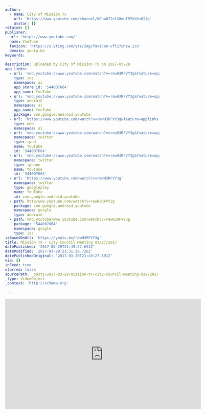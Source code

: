 ```yaml
---
author:
  - name: City of Mission Tx
    url: 'https://www.youtube.com/channel/UCha07JnlG0muI97kb9u0Iig'
    avatar: {}
related: []
publisher:
  url: 'https://www.youtube.com/'
  name: YouTube
  favicon: 'https://s.ytimg.com/yts/img/favicon-vflz7uhzw.ico'
  domain: youtu.be
keywords:
  - ''
description: Uploaded by City of Mission Tx on 2017-03-29.
app_links:
  - url: 'vnd.youtube://www.youtube.com/watch?v=rewH3RFVY3g&feature=applinks'
    type: ios
    namespace: ai
    app_store_id: '544007664'
    app_name: YouTube
  - url: 'vnd.youtube://www.youtube.com/watch?v=rewH3RFVY3g&feature=applinks'
    type: android
    namespace: ai
    app_name: YouTube
    package: com.google.android.youtube
  - url: 'https://www.youtube.com/watch?v=rewH3RFVY3g&feature=applinks'
    type: web
    namespace: ai
  - url: 'vnd.youtube://www.youtube.com/watch?v=rewH3RFVY3g&feature=applinks'
    namespace: twitter
    type: ipad
    name: YouTube
    id: '544007664'
  - url: 'vnd.youtube://www.youtube.com/watch?v=rewH3RFVY3g&feature=applinks'
    namespace: twitter
    type: iphone
    name: YouTube
    id: '544007664'
  - url: 'https://www.youtube.com/watch?v=rewH3RFVY3g'
    namespace: twitter
    type: googleplay
    name: YouTube
    id: com.google.android.youtube
  - path: http/www.youtube.com/watch?v=rewH3RFVY3g
    package: com.google.android.youtube
    namespace: google
    type: android
  - path: vnd.youtube/www.youtube.com/watch?v=rewH3RFVY3g
    package: '544007664'
    namespace: google
    type: ios
isBasedOnUrl: 'https://youtu.be/rewH3RFVY3g'
title: Mission TX - City Council Meeting 03/27/2017
datePublished: '2017-03-29T21:49:27.691Z'
dateModified: '2017-03-29T21:31:38.720Z'
datePublishedOriginal: '2017-03-29T21:49:27.691Z'
via: {}
inFeed: true
starred: false
sourcePath: _posts/2017-03-29-mission-tx-city-council-meeting-03272017.md
_type: VideoObject
_context: 'http://schema.org'

---
```

<iframe src="https://cdn.embedly.com/widgets/media.html?src=https%3A%2F%2Fwww.youtube.com%2Fembed%2FrewH3RFVY3g%3Ffeature%3Doembed&amp;url=http%3A%2F%2Fwww.youtube.com%2Fwatch%3Fv%3DrewH3RFVY3g&amp;image=https%3A%2F%2Fi.ytimg.com%2Fvi%2FrewH3RFVY3g%2Fhqdefault.jpg&amp;key=b7d04c9b404c499eba89ee7072e1c4f7&amp;type=text%2Fhtml&amp;schema=youtube" width="640" height="360" scrolling="no" frameborder="0" allowfullscreen="" style=""></iframe>